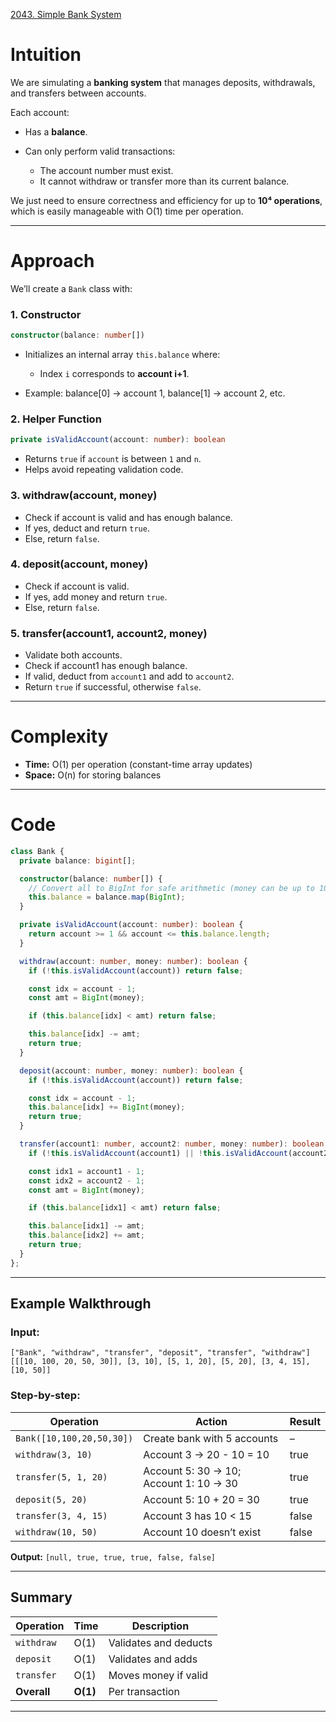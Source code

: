 [2043. Simple Bank System](https://leetcode.com/problems/simple-bank-system/)

# Intuition

We are simulating a **banking system** that manages deposits, withdrawals, and transfers between accounts.

Each account:

* Has a **balance**.
* Can only perform valid transactions:

  * The account number must exist.
  * It cannot withdraw or transfer more than its current balance.

We just need to ensure correctness and efficiency for up to **10⁴ operations**, which is easily manageable with O(1) time per operation.

---

# Approach

We’ll create a `Bank` class with:

### 1. Constructor

```ts
constructor(balance: number[])
```

* Initializes an internal array `this.balance` where:

  * Index `i` corresponds to **account i+1**.
* Example: balance[0] → account 1, balance[1] → account 2, etc.

### 2. Helper Function

```ts
private isValidAccount(account: number): boolean
```

* Returns `true` if `account` is between `1` and `n`.
* Helps avoid repeating validation code.

### 3. withdraw(account, money)

* Check if account is valid and has enough balance.
* If yes, deduct and return `true`.
* Else, return `false`.

### 4. deposit(account, money)

* Check if account is valid.
* If yes, add money and return `true`.
* Else, return `false`.

### 5. transfer(account1, account2, money)

* Validate both accounts.
* Check if account1 has enough balance.
* If valid, deduct from `account1` and add to `account2`.
* Return `true` if successful, otherwise `false`.

---

# Complexity

* **Time:** O(1) per operation (constant-time array updates)
* **Space:** O(n) for storing balances

---

# Code

```typescript
class Bank {
  private balance: bigint[];

  constructor(balance: number[]) {
    // Convert all to BigInt for safe arithmetic (money can be up to 10^12)
    this.balance = balance.map(BigInt);
  }

  private isValidAccount(account: number): boolean {
    return account >= 1 && account <= this.balance.length;
  }

  withdraw(account: number, money: number): boolean {
    if (!this.isValidAccount(account)) return false;

    const idx = account - 1;
    const amt = BigInt(money);

    if (this.balance[idx] < amt) return false;

    this.balance[idx] -= amt;
    return true;
  }

  deposit(account: number, money: number): boolean {
    if (!this.isValidAccount(account)) return false;

    const idx = account - 1;
    this.balance[idx] += BigInt(money);
    return true;
  }

  transfer(account1: number, account2: number, money: number): boolean {
    if (!this.isValidAccount(account1) || !this.isValidAccount(account2)) return false;

    const idx1 = account1 - 1;
    const idx2 = account2 - 1;
    const amt = BigInt(money);

    if (this.balance[idx1] < amt) return false;

    this.balance[idx1] -= amt;
    this.balance[idx2] += amt;
    return true;
  }
};

```

---

## Example Walkthrough

### Input:

```text
["Bank", "withdraw", "transfer", "deposit", "transfer", "withdraw"]
[[[10, 100, 20, 50, 30]], [3, 10], [5, 1, 20], [5, 20], [3, 4, 15], [10, 50]]
```

### Step-by-step:

| Operation                 | Action                                 | Result |
| ------------------------- | -------------------------------------- | ------ |
| `Bank([10,100,20,50,30])` | Create bank with 5 accounts            | –      |
| `withdraw(3, 10)`         | Account 3 → 20 - 10 = 10               | true   |
| `transfer(5, 1, 20)`      | Account 5: 30 → 10; Account 1: 10 → 30 | true   |
| `deposit(5, 20)`          | Account 5: 10 + 20 = 30                | true   |
| `transfer(3, 4, 15)`      | Account 3 has 10 < 15                  | false  |
| `withdraw(10, 50)`        | Account 10 doesn’t exist               | false  |

**Output:**
`[null, true, true, true, false, false]`

---

## Summary

| Operation   | Time     | Description           |
| ----------- | -------- | --------------------- |
| `withdraw`  | O(1)     | Validates and deducts |
| `deposit`   | O(1)     | Validates and adds    |
| `transfer`  | O(1)     | Moves money if valid  |
| **Overall** | **O(1)** | Per transaction       |

---
